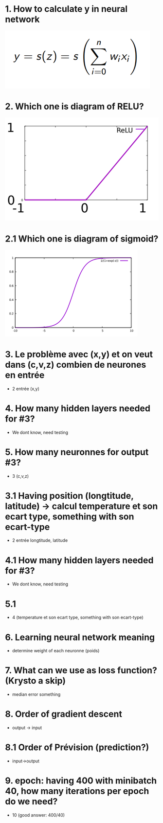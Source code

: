 # 1. How to calculate y in neural network
![Alt text](image-8.png)
# 2. Which one is diagram of RELU? 
![Alt text](image-9.png)
# 2.1 Which one is diagram of sigmoid? 
![Alt text](image-11.png)
# 3. Le problème avec (x,y) et on veut dans (c,v,z) combien de neurones en entrée
- 2 entrée (x,y)
# 4. How many hidden layers needed for #3?
- We dont know, need testing
# 5. How many neuronnes for output #3?
- 3 (c,v,z)
  
# 3.1 Having position (longtitude, latitude) -> calcul temperature et son ecart type, something with son ecart-type
- 2 entrée longtitude, latitude
# 4.1 How many hidden layers needed for #3?
- We dont know, need testing
# 5.1 
- 4 (temperature et son ecart type, something with son ecart-type)

# 6. Learning neural network meaning 
- determine weight of each neuronne (poids)
  
# 7. What can we use as loss function? (Krysto a skip)
- median error something

# 8. Order of gradient descent 
- output -> input
  
# 8.1 Order of Prévision (prediction?)
- input->output

# 9. epoch: having 400 with minibatch 40, how many iterations per epoch do we need?
- 10 (good answer: 400/40) 
